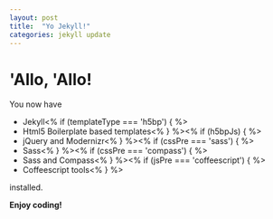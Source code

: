```yaml
---
layout: post
title:  "Yo Jekyll!"
categories: jekyll update
---
```


# 'Allo, 'Allo!

You now have

- Jekyll<% if (templateType === 'h5bp') { %>
- Html5 Boilerplate based templates<% } %><% if (h5bpJs) { %>
- jQuery and Modernizr<% } %><% if (cssPre === 'sass') { %>
- Sass<% } %><% if (cssPre === 'compass') { %>
- Sass and Compass<% } %><% if (jsPre === 'coffeescript') { %>
- Coffeescript tools<% } %>

installed.

**Enjoy coding!**
